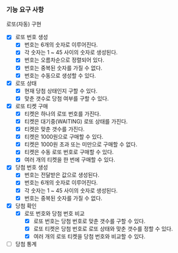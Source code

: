 ### 기능 요구 사항

로또(자동) 구현

- [x] 로또 번호 생성
  - [x] 번호는 6개의 숫자로 이루어진다.
  - [x] 각 숫자는 1 ~ 45 사이의 숫자로 생성된다.
  - [x] 번호는 오름차순으로 정렬되어 있다.
  - [x] 번호는 중복된 숫자를 가질 수 없다.
  - [x] 번호는 수동으로 생성할 수 있다.
- [x] 로또 상태
  - [x] 현재 당첨 상태인지 구할 수 있다.
  - [x] 맞춘 갯수로 당첨 여부를 구할 수 있다.
- [x] 로또 티켓 구매
  - [x] 티켓은 하나의 로또 번호를 가진다.
  - [x] 티켓은 대기중(WAITING) 로또 상태를 가진다.
  - [x] 티켓은 맞춘 갯수를 가진다.
  - [x] 티켓은 1000원으로 구매할 수 있다.
  - [x] 티켓은 1000원 초과 또는 미만으로 구매할 수 없다.
  - [x] 티켓은 수동 로또 번호로 구매할 수 있다.
  - [x] 여러 개의 티켓을 한 번에 구매할 수 있다.
- [x] 당첨 번호 생성
  - [x] 번호는 전달받은 값으로 생성된다.
  - [x] 번호는 6개의 숫자로 이루어진다.
  - [x] 각 숫자는 1 ~ 45 사이의 숫자로 생성된다.
  - [x] 번호는 중복된 숫자를 가질 수 없다.
- [x] 당첨 확인
  - [x] 로또 번호와 당첨 번호 비교
    - [x] 로또 번호는 당첨 번호로 맞춘 갯수를 구할 수 있다.
    - [x] 로또 티켓은 당첨 번호로 로또 상태와 맞춘 갯수를 정할 수 있다.
    - [x] 여러 개의 로또 티켓을 당첨 번호와 비교할 수 있다.
- [ ] 당첨 통계
